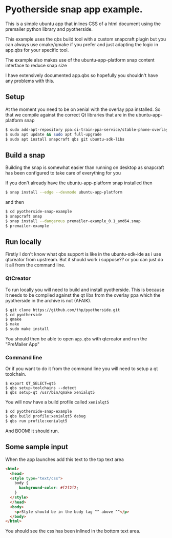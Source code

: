 # Pyotherside snap app example.

This is a simple ubuntu app that inlines CSS of a html document using the
premailer python library and pyotherside.

This example uses the qbs build tool with a custom snapcraft plugin
but you can always use cmake/qmake if you prefer and just adapting the logic
in app.qbs for your specific tool.

The example also makes use of the ubuntu-app-platform snap content interface
to reduce snap size

I have extensively documented app.qbs so hopefully you shouldn't have
any problems with this.

## Setup

At the moment you need to be on xenial with the overlay ppa installed. So that
we compile against the correct Qt libraries that are in the ubuntu-app-platform snap

```bash
$ sudo add-apt-repository ppa:ci-train-ppa-service/stable-phone-overlay
$ sudo apt update && sudo apt full-upgrade
$ sudo apt install snapcraft qbs git ubuntu-sdk-libs
```

## Build a snap

Building the snap is somewhat easier than running on desktop as snapcraft
has been configured to take care of everything for you

If you don't already have the ubuntu-app-platform snap installed then

```bash
$ snap install --edge --devmode ubuntu-app-platform
```
and then

```bash
$ cd pyotherside-snap-example
$ snapcraft snap
$ snap install --dangerous premailer-example_0.1_amd64.snap
$ premailer-example
```

## Run locally

Firstly I don't know what qbs support is like in the ubuntu-sdk-ide
as i use qtcreator from upstream. But it should work i suppose?? or
you can just do it all from the command line.

### QtCreator

To run locally you will need to build and install pyotherside.
This is because it needs to be compiled against the qt libs from the
overlay ppa which the pyotherside in the archive is not (AFAIK).

```bash
$ git clone https://github.com/thp/pyotherside.git
$ cd pyotherside
$ qmake
$ make
$ sudo make install
```

You should then be able to open `app.qbs` with qtcreator and run
the "PreMailer App"

### Command line

Or if you want to do it from the command line you will need
to setup a qt toolchain.

```base
$ export QT_SELECT=qt5
$ qbs setup-toolchains --detect
$ qbs setup-qt /usr/bin/qmake xenialqt5
```

You will now have a build profile called `xenialqt5`

```bash
$ cd pyotherside-snap-example
$ qbs build profile:xenialqt5 debug
$ qbs run profile:xenialqt5
```

And BOOM! it should run.

## Some sample input

When the app launches add this text to the top text area

```html
<html>
  <head>
  <style type="text/css">
    body {
      background-color: #f2f2f2;
    }
  </style>
  </head>
  <body>
    <p>Style should be in the body tag ^^ above ^^</p>
  </body>
</html>
```

You should see the css has been inlined in the bottom text area.
